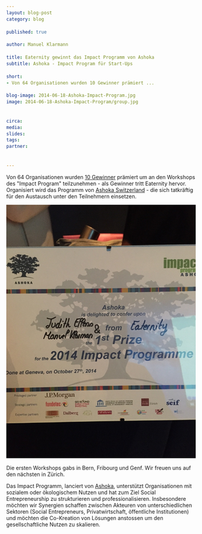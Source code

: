 ```yaml
---
layout: blog-post
category: blog

published: true

author: Manuel Klarmann

title: Eaternity gewinnt das Impact Programm von Ashoka
subtitle: Ashoka - Impact Program für Start-Ups

short: 
- Von 64 Organisationen wurden 10 Gewinner prämiert ...

blog-image: 2014-06-18-Ashoka-Impact-Program.jpg
image: 2014-06-18-Ashoka-Impact-Program/group.jpg


circa: 
media: 
slides:
tags:
partner:


---
```


Von 64 Organisationen wurden [10 Gewinner][laureats] prämiert um an den Workshops des "Impact Program" teilzunehmen - als Gewinner tritt Eaternity hervor. Organisiert wird das Programm von [Ashoka Switzerland][swiss] - die sich tatkräftig für den Austausch unter den Teilnehmern einsetzen.

![winner](/img/blog/2014-06-18-Ashoka-Impact-Program/winner.jpg "Der Gewinner ist Eaternity")

Die ersten Workshops gabs in Bern, Fribourg und Genf. Wir freuen uns auf den nächsten in Zürich.

Das Impact Programm, lanciert von [Ashoka][inter], unterstützt  Organisationen mit sozialem oder ökologischem Nutzen und hat zum Ziel Social Entrepreneurship zu strukturieren und professionalisieren. Insbesondere möchten wir Synergien schaffen zwischen Akteuren von unterschiedlichen Sektoren (Social Entrepreneurs, Privatwirtschaft, öffentliche Institutionen) und möchten die Co-Kreation von Lösungen anstossen um den gesellschaftliche Nutzen zu skalieren. 

[laureats]:http://www.ashoka-impact.ch/sites/default/files/2014%20Impact%20Programme%20-%20Laureates%20Project%20Presentations.pdf
[inter]:https://www.ashoka.org
[swiss]:http://switzerland.ashoka.org
